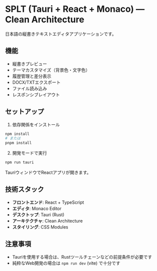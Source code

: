 # SPLT (Tauri + React + Monaco) — Clean Architecture

日本語の縦書きテキストエディタアプリケーションです。

## 機能

- 縦書きプレビュー
- テーマカスタマイズ（背景色・文字色）
- 履歴管理と差分表示
- DOCX/TXTエクスポート
- ファイル読み込み
- レスポンシブレイアウト

## セットアップ

1. 依存関係をインストール

```bash
npm install
# または
pnpm install
```

2. 開発モードで実行

```bash
npm run tauri
```

TauriウィンドウでReactアプリが開きます。

## 技術スタック

- **フロントエンド**: React + TypeScript
- **エディタ**: Monaco Editor
- **デスクトップ**: Tauri (Rust)
- **アーキテクチャ**: Clean Architecture
- **スタイリング**: CSS Modules

## 注意事項

- Tauriを使用する場合は、Rustツールチェーンなどの前提条件が必要です
- 純粋なWeb開発の場合は `npm run dev` (vite) で十分です
